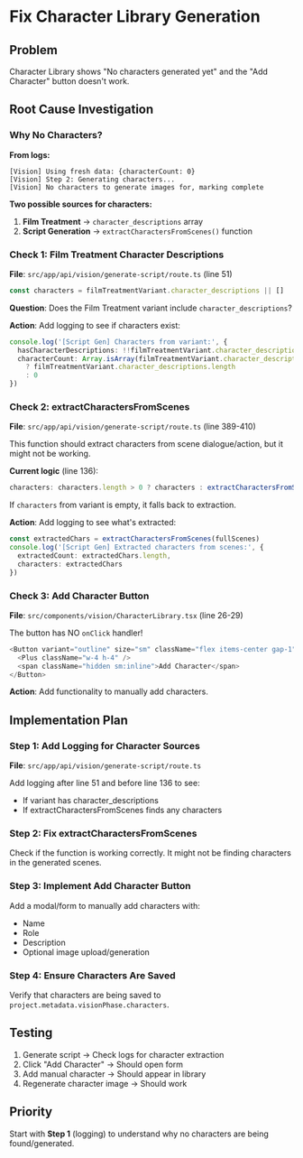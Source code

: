# Fix Character Library Generation

## Problem

Character Library shows "No characters generated yet" and the "Add Character" button doesn't work.

## Root Cause Investigation

### Why No Characters?

**From logs:**
```
[Vision] Using fresh data: {characterCount: 0}
[Vision] Step 2: Generating characters...
[Vision] No characters to generate images for, marking complete
```

**Two possible sources for characters:**

1. **Film Treatment** → `character_descriptions` array
2. **Script Generation** → `extractCharactersFromScenes()` function

### Check 1: Film Treatment Character Descriptions

**File**: `src/app/api/vision/generate-script/route.ts` (line 51)
```typescript
const characters = filmTreatmentVariant.character_descriptions || []
```

**Question**: Does the Film Treatment variant include `character_descriptions`?

**Action**: Add logging to see if characters exist:
```typescript
console.log('[Script Gen] Characters from variant:', {
  hasCharacterDescriptions: !!filmTreatmentVariant.character_descriptions,
  characterCount: Array.isArray(filmTreatmentVariant.character_descriptions) 
    ? filmTreatmentVariant.character_descriptions.length 
    : 0
})
```

### Check 2: extractCharactersFromScenes

**File**: `src/app/api/vision/generate-script/route.ts` (line 389-410)

This function should extract characters from scene dialogue/action, but it might not be working.

**Current logic** (line 136):
```typescript
characters: characters.length > 0 ? characters : extractCharactersFromScenes(fullScenes),
```

If `characters` from variant is empty, it falls back to extraction.

**Action**: Add logging to see what's extracted:
```typescript
const extractedChars = extractCharactersFromScenes(fullScenes)
console.log('[Script Gen] Extracted characters from scenes:', {
  extractedCount: extractedChars.length,
  characters: extractedChars
})
```

### Check 3: Add Character Button

**File**: `src/components/vision/CharacterLibrary.tsx` (line 26-29)

The button has NO `onClick` handler!

```typescript
<Button variant="outline" size="sm" className="flex items-center gap-1">
  <Plus className="w-4 h-4" />
  <span className="hidden sm:inline">Add Character</span>
</Button>
```

**Action**: Add functionality to manually add characters.

## Implementation Plan

### Step 1: Add Logging for Character Sources

**File**: `src/app/api/vision/generate-script/route.ts`

Add logging after line 51 and before line 136 to see:
- If variant has character_descriptions
- If extractCharactersFromScenes finds any characters

### Step 2: Fix extractCharactersFromScenes

Check if the function is working correctly. It might not be finding characters in the generated scenes.

### Step 3: Implement Add Character Button

Add a modal/form to manually add characters with:
- Name
- Role
- Description
- Optional image upload/generation

### Step 4: Ensure Characters Are Saved

Verify that characters are being saved to `project.metadata.visionPhase.characters`.

## Testing

1. Generate script → Check logs for character extraction
2. Click "Add Character" → Should open form
3. Add manual character → Should appear in library
4. Regenerate character image → Should work

## Priority

Start with **Step 1** (logging) to understand why no characters are being found/generated.

